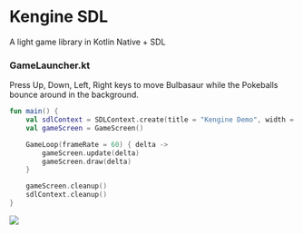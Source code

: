 # Kengine SDL

A light game library in Kotlin Native + SDL

### GameLauncher.kt

Press Up, Down, Left, Right keys to move Bulbasaur while the Pokeballs bounce around in the background.

```kotlin
fun main() {
    val sdlContext = SDLContext.create(title = "Kengine Demo", width = 800, height = 600)
    val gameScreen = GameScreen()

    GameLoop(frameRate = 60) { delta ->
        gameScreen.update(delta)
        gameScreen.draw(delta)
    }

    gameScreen.cleanup()
    sdlContext.cleanup()
}
```

<img src="https://raw.githubusercontent.com/kennycason/kengine-sdl/refs/heads/main/images/kengine_demo.png" />
